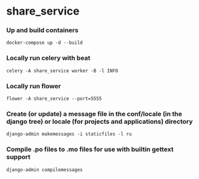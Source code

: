 # share_service

### Up and build containers
```shell
docker-compose up -d --build
```

### Locally run celery with beat
```shell
celery -A share_service worker -B -l INFO
```


### Locally run flower
```shell
flower -A share_service --port=5555
```


### Create (or update) a message file in the conf/locale (in the django tree) or locale (for projects and applications) directory
```shell
django-admin makemessages -i staticfiles -l ru
```

### Compile .po files to .mo files for use with builtin gettext support
```shell
django-admin compilemessages
```